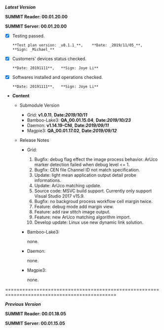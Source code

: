 ***Latest Version***

**SUMMIT Reader: 00.01.20.00**

**SUMMIT Server: 00.01.20.00**

* [x] Testing passed. 

      **Test plan version: _v0.1.1_**,    **Date: _2019/11/05_**,     **Sign: _Michael_**

* [x] Customers' devices status checked. 

      **Date: 20191111**,   **Sign: Joye Li**

* [x] Softwares installed and operations checked. 

      **Date: 20191111**,   **Sign: Joye Li**

*  **Content**
    *  Submodule Version
        *  Grid: **v1.0.11**,        **Date:_2019/10/11_**
        *  Bamboo-Lake3: **QA_00.01.15.04**,        **Date:_2019/10/23_**
        *  Daemon: **v1.14.19-CNI**,        **Date:_2019/09/11_**
        *  Magpie3: **QA_00.01.17.02**,       **Date:_2019/09/12_**

    *  Release Notes
        *  Grid:
            1.  Bugfix: debug flag effect the image process behavior.
                ArUco marker detection failed when debug level <= 1.
            2.  Bugfix: CEN file Channel ID not match specification.
            3.  Update: light mean application output detail probe informations.
            4.  Update: ArUco matching update.
            5.  Source code: MSVC build support.
                Currently only support Visual Studio 2017 v15.9.
            6.  Bugfix: no backgroud process workflow cell margin twice.
            7.  Feature: debug mode add margin view.
            8.  Feature: add raw stitch image output.
            9.  Feature: new ArUco matching algorithm import.
            10. Develop update: Linux use new dynamic link solution.

        * Bamboo-Lake3:
            
            none.

        *  Daemon:
        
            none.
            
        *  Magpie3:
        
            none.
        

=============================================================================================

***Previous Version***

**SUMMIT Reader: 00.01.18.05**

**SUMMIT Server: 00.01.15.05**
